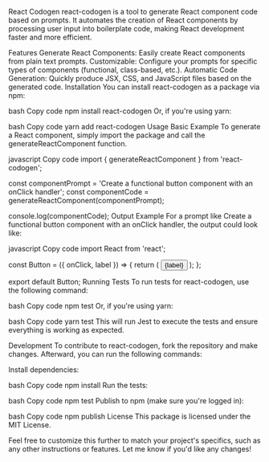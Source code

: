 React Codogen
react-codogen is a tool to generate React component code based on prompts. It automates the creation of React components by processing user input into boilerplate code, making React development faster and more efficient.

Features
Generate React Components: Easily create React components from plain text prompts.
Customizable: Configure your prompts for specific types of components (functional, class-based, etc.).
Automatic Code Generation: Quickly produce JSX, CSS, and JavaScript files based on the generated code.
Installation
You can install react-codogen as a package via npm:

bash
Copy code
npm install react-codogen
Or, if you're using yarn:

bash
Copy code
yarn add react-codogen
Usage
Basic Example
To generate a React component, simply import the package and call the generateReactComponent function.

javascript
Copy code
import { generateReactComponent } from 'react-codogen';

const componentPrompt = 'Create a functional button component with an onClick handler';
const componentCode = generateReactComponent(componentPrompt);

console.log(componentCode);
Output Example
For a prompt like Create a functional button component with an onClick handler, the output could look like:

javascript
Copy code
import React from 'react';

const Button = ({ onClick, label }) => {
  return (
    <button onClick={onClick}>{label}</button>
  );
};

export default Button;
Running Tests
To run tests for react-codogen, use the following command:

bash
Copy code
npm test
Or, if you're using yarn:

bash
Copy code
yarn test
This will run Jest to execute the tests and ensure everything is working as expected.

Development
To contribute to react-codogen, fork the repository and make changes. Afterward, you can run the following commands:

Install dependencies:

bash
Copy code
npm install
Run the tests:

bash
Copy code
npm test
Publish to npm (make sure you're logged in):

bash
Copy code
npm publish
License
This package is licensed under the MIT License.

Feel free to customize this further to match your project's specifics, such as any other instructions or features. Let me know if you'd like any changes!
